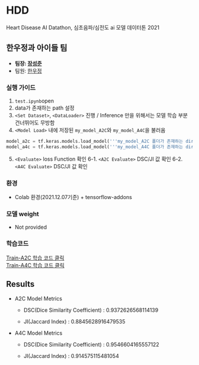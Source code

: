 # HDD
Heart Disease AI Datathon, 심초음파/심전도 ai 모델 데이터톤 2021

## 한우정과 아이들 팀
- **팀장:  [장성준](https://github.com/junnei)**
- 팀원: [한우정](https://github.com/dnwjddl)

### 실행 가이드
1. ```test.ipynb```open
2. data가 존재하는 path 설정
3. ```<Set Dataset>```, ```<DataLoader>``` 진행 / Inference 만을 위해서는 모델 학습 부분 건너뛰어도 무방함
4. ```<Model Load>``` 내에 저장된 ```my_model_A2C```와 ```my_model_A4C```을 불러옴
  
```python
model_a2c = tf.keras.models.load_model('''my_model_A2C 폴더가 존재하는 dir''')
model_a4c = tf.keras.models.load_model('''my_model_A4C 폴더가 존재하는 dir''')
```

5. ```<Evaluate>``` loss Function 확인
6-1. ```<A2C Evaluate>``` DSC/JI 값 확인 
6-2. ```<A4C Evaluate>``` DSC/JI 값 확인

### 환경
- Colab 환경(2021.12.07기준) + tensorflow-addons

### 모델 weight
- Not provided

### 학습코드
[Train-A2C 학습 코드 클릭](https://github.com/junneidnwjddl/HDD/blob/main/Train_u_net_A2C.ipynb)  
[Train-A4C 학습 코드 클릭](https://github.com/junneidnwjddl/HDD/blob/main/Train_u_net_A4C.ipynb)

## Results

- A2C Model Metrics

  - DSC(Dice Similarity Coefficient) : 0.9372626568114139

  - JI(Jaccard Index) : 0.8845628916479535

- A4C Model Metrics

  - DSC(Dice Similarity Coefficient) : 0.9546604165557122

  - JI(Jaccard Index) : 0.914575115481054

